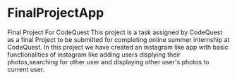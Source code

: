 # FinalProjectApp
Final Project For CodeQuest
This project is a task assigned by CodeQuest as a final Project to be submitted for completing online summer internship at CodeQuest.
In this project we have created an instagram like app with basic functionalities of instagram like adding users displying their photos,searching for other user 
and displaying other user's photos to current user.
